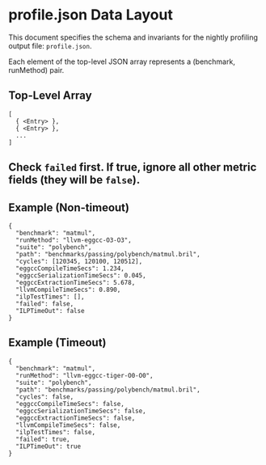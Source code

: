 # profile.json Data Layout

This document specifies the schema and invariants for the nightly profiling output file: `profile.json`.

Each element of the top-level JSON array represents a (benchmark, runMethod) pair.

## Top-Level Array
```
[
  { <Entry> },
  { <Entry> },
  ...
]
```

## Check `failed` first. If true, ignore all other metric fields (they will be `false`).

## Example (Non-timeout)
```
{
  "benchmark": "matmul",
  "runMethod": "llvm-eggcc-O3-O3",
  "suite": "polybench",
  "path": "benchmarks/passing/polybench/matmul.bril",
  "cycles": [120345, 120100, 120512],
  "eggccCompileTimeSecs": 1.234,
  "eggccSerializationTimeSecs": 0.045,
  "eggccExtractionTimeSecs": 5.678,
  "llvmCompileTimeSecs": 0.890,
  "ilpTestTimes": [],
  "failed": false,
  "ILPTimeOut": false
}
```

## Example (Timeout)
```
{
  "benchmark": "matmul",
  "runMethod": "llvm-eggcc-tiger-O0-O0",
  "suite": "polybench",
  "path": "benchmarks/passing/polybench/matmul.bril",
  "cycles": false,
  "eggccCompileTimeSecs": false,
  "eggccSerializationTimeSecs": false,
  "eggccExtractionTimeSecs": false,
  "llvmCompileTimeSecs": false,
  "ilpTestTimes": false,
  "failed": true,
  "ILPTimeOut": true
}
```
